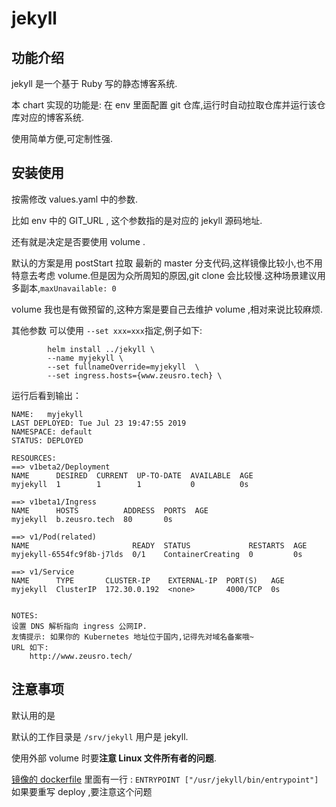 # jekyll

## 功能介绍

jekyll 是一个基于 Ruby 写的静态博客系统.

本 chart 实现的功能是: 在 env 里面配置 git 仓库,运行时自动拉取仓库并运行该仓库对应的博客系统.

使用简单方便,可定制性强.

## 安装使用

按需修改 values.yaml 中的参数.

比如 env 中的 GIT_URL , 这个参数指的是对应的 jekyll 源码地址.

还有就是决定是否要使用 volume .

默认的方案是用 postStart 拉取 最新的 master 分支代码,这样镜像比较小,也不用特意去考虑 volume.但是因为众所周知的原因,git clone 会比较慢.这种场景建议用多副本,`maxUnavailable: 0`

volume 我也是有做预留的,这种方案是要自己去维护 volume ,相对来说比较麻烦.

其他参数 可以使用 `--set xxx=xxx`指定,例子如下:

```shell
		helm install ../jekyll \
		--name myjekyll \
		--set fullnameOverride=myjekyll  \		
		--set ingress.hosts={www.zeusro.tech} \
```

运行后看到输出：

```shell
NAME:   myjekyll
LAST DEPLOYED: Tue Jul 23 19:47:55 2019
NAMESPACE: default
STATUS: DEPLOYED

RESOURCES:
==> v1beta2/Deployment
NAME      DESIRED  CURRENT  UP-TO-DATE  AVAILABLE  AGE
myjekyll  1        1        1           0          0s

==> v1beta1/Ingress
NAME      HOSTS          ADDRESS  PORTS  AGE
myjekyll  b.zeusro.tech  80       0s

==> v1/Pod(related)
NAME                       READY  STATUS             RESTARTS  AGE
myjekyll-6554fc9f8b-j7lds  0/1    ContainerCreating  0         0s

==> v1/Service
NAME      TYPE       CLUSTER-IP    EXTERNAL-IP  PORT(S)   AGE
myjekyll  ClusterIP  172.30.0.192  <none>       4000/TCP  0s


NOTES:
设置 DNS 解析指向 ingress 公网IP.
友情提示: 如果你的 Kubernetes 地址位于国内,记得先对域名备案哦~
URL 如下:
    http://www.zeusro.tech/
```

## 注意事项

默认用的是

默认的工作目录是 `/srv/jekyll`
用户是 jekyll.

使用外部 volume 时要**注意 Linux 文件所有者的问题**.

[镜像的 dockerfile](https://github.com/envygeeks/jekyll-docker/blob/master/repos/jekyll/Dockerfile) 里面有一行 : `ENTRYPOINT ["/usr/jekyll/bin/entrypoint"]`
如果要重写 deploy ,要注意这个问题
